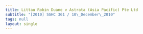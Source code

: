 ```yaml
---
title: Littau Robin Duane v Astrata (Asia Pacific) Pte Ltd
subtitle: "[2010] SGHC 361 / 10\_December\_2010"
tags: null
layout: single
---
```


